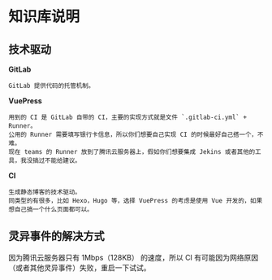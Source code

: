
# 知识库说明

## 技术驱动

**GitLab**
```
GitLab 提供代码的托管机制。
```

**VuePress**
```
用到的 CI 是 GitLab 自带的 CI，主要的实现方式就是文件 `.gitlab-ci.yml` + Runner。  
公用的 Runner 需要填写银行卡信息，所以你们想要自己实现 CI 的时候最好自己搭一个，不难。   
现在 teams 的 Runner 放到了腾讯云服务器上，假如你们想要集成 Jekins 或者其他的工具，我没搞过不能给建议。
```

**CI**

```
生成静态博客的技术驱动。
同类型的有很多，比如 Hexo，Hugo 等，选择 VuePress 的考虑是使用 Vue 开发的，如果想自己搞一个什么页面都可以。
```

## 灵异事件的解决方式

因为腾讯云服务器只有 1Mbps（128KB） 的速度，所以 CI 有可能因为网络原因（或者其他灵异事件）失败，重启一下试试。